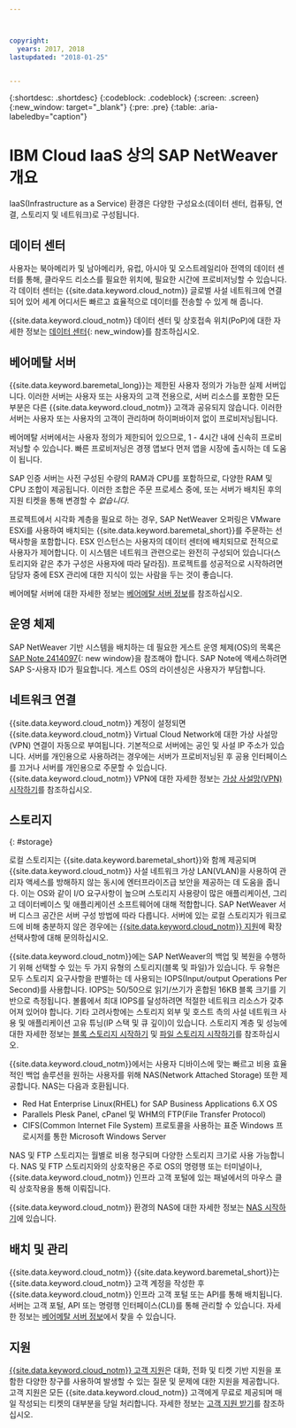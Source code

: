 ```yaml
---



copyright:
  years: 2017, 2018
lastupdated: "2018-01-25"


---
```


{:shortdesc: .shortdesc}
{:codeblock: .codeblock}
{:screen: .screen}
{:new_window: target="_blank"}
{:pre: .pre}
{:table: .aria-labeledby="caption"}

# IBM Cloud IaaS 상의 SAP NetWeaver 개요
IaaS(Infrastructure as a Service) 환경은 다양한 구성요소(데이터 센터, 컴퓨팅, 연결, 스토리지 및 네트워크)로 구성됩니다.  

## 데이터 센터

사용자는 북아메리카 및 남아메리카, 유럽, 아시아 및 오스트레일리아 전역의 데이터 센터를 통해, 클라우드 리소스를 필요한 위치에, 필요한 시간에 프로비저닝할 수 있습니다. 각 데이터 센터는 {{site.data.keyword.cloud_notm}} 글로벌 사설 네트워크에 연결되어 있어 세계 어디서든 빠르고 효율적으로 데이터를 전송할 수 있게 해 줍니다. 

{{site.data.keyword.cloud_notm}} 데이터 센터 및 상호접속 위치(PoP)에 대한 자세한 정보는 [데이터 센터](https://www.ibm.com/cloud-computing/bluemix/data-centers){: new_window}를 참조하십시오. 

## 베어메탈 서버

{{site.data.keyword.baremetal_long}}는 제한된 사용자 정의가 가능한 실제 서버입니다. 이러한 서버는 사용자 또는 사용자의 고객 전용으로, 서버 리소스를 포함한 모든 부분은 다른 {{site.data.keyword.cloud_notm}} 고객과 공유되지 않습니다. 이러한 서버는 사용자 또는 사용자의 고객이 관리하며 하이퍼바이저 없이 프로비저닝됩니다. 

베어메탈 서버에서는 사용자 정의가 제한되어 있으므로, 1 - 4시간 내에 신속히 프로비저닝할 수 있습니다. 빠른 프로비저닝은 경쟁 앱보다 먼저 앱을 시장에 출시하는 데 도움이 됩니다. 

SAP 인증 서버는 사전 구성된 수량의 RAM과 CPU를 포함하므로, 다양한 RAM 및 CPU 조합이 제공됩니다. 이러한 조합은 주문 프로세스 중에, 또는 서버가 배치된 후의 지원 티켓을 통해 변경할 수 *없습니다*. 

프로젝트에서 시각화 계층을 필요로 하는 경우, SAP NetWeaver 오퍼링은 VMware ESXi를 사용하여 배치되는 {{site.data.keyword.baremetal_short}}를 주문하는 선택사항을 포함합니다. ESX 인스턴스는 사용자의 데이터 센터에 배치되므로 전적으로 사용자가 제어합니다. 이 시스템은 네트워크 관련으로는 완전히 구성되어 있습니다(스토리지와 같은 추가 구성은 사용자에 따라 달라짐). 프로젝트를 성공적으로 시작하려면 담당자 중에 ESX 관리에 대한 지식이 있는 사람을 두는 것이 좋습니다. 

베어메탈 서버에 대한 자세한 정보는 [베어메탈 서버 정보](https://console.bluemix.net/docs/bare-metal/index.html#about-bare-metal-servers)를 참조하십시오.  

## 운영 체제

SAP NetWeaver 기반 시스템을 배치하는 데 필요한 게스트 운영 체제(OS)의 목록은 [SAP Note 2414097](https://launchpad.support.sap.com/#/notes/2414097){: new window}을 참조해야 합니다. SAP Note에 액세스하려면 SAP S-사용자 ID가 필요합니다. 게스트 OS의 라이센싱은 사용자가 부담합니다. 

## 네트워크 연결

{{site.data.keyword.cloud_notm}} 계정이 설정되면 {{site.data.keyword.cloud_notm}} Virtual Cloud Network에 대한 가상 사설망(VPN) 연결이 자동으로 부여됩니다. 기본적으로 서버에는 공인 및 사설 IP 주소가 있습니다. 서버를 개인용으로 사용하려는 경우에는 서버가 프로비저닝된 후 공용 인터페이스를 끄거나 서버를 개인용으로 주문할 수 있습니다. {{site.data.keyword.cloud_notm}} VPN에 대한 자세한 정보는 [가상 사설망(VPN) 시작하기](https://console.bluemix.net/docs/infrastructure/iaas-vpn/getting-started.html#getting-started-with-virtual-private-networking-vpn-)를 참조하십시오. 

## 스토리지
{: #storage}

로컬 스토리지는 {{site.data.keyword.baremetal_short}}와 함께 제공되며 {{site.data.keyword.cloud_notm}} 사설 네트워크 가상 LAN(VLAN)을 사용하여 관리자 액세스를 방해하지 않는 동시에 엔터프라이즈급 보안을 제공하는 데 도움을 줍니다. 이는 OS와 같이 I/O 요구사항이 높으며 스토리지 사용량이 많은 애플리케이션, 그리고 데이터베이스 및 애플리케이션 소프트웨어에 대해 적합합니다. SAP NetWeaver 서버 디스크 공간은 서버 구성 방법에 따라 다릅니다. 서버에 있는 로컬 스토리지가 워크로드에 비해 충분하지 않은 경우에는 [{{site.data.keyword.cloud_notm}} 지원](https://console.bluemix.net/docs/support/index.html#getting-customer-support)에 확장 선택사항에 대해 문의하십시오. 

{{site.data.keyword.cloud_notm}}에는 SAP NetWeaver의 백업 및 복원을 수행하기 위해 선택할 수 있는 두 가지 유형의 스토리지(블록 및 파일)가 있습니다. 두 유형은 모두 스토리지 요구사항을 판별하는 데 사용되는 IOPS(Input/output Operations Per Second)를 사용합니다. IOPS는 50/50으로 읽기/쓰기가 혼합된 16KB 블록 크기를 기반으로 측정됩니다. 볼륨에서 최대 IOPS를 달성하려면 적절한 네트워크 리소스가 갖추어져 있어야 합니다. 기타 고려사항에는 스토리지 외부 및 호스트 측의 사설 네트워크 사용 및 애플리케이션 고유 튜닝(IP 스택 및 큐 깊이)이 있습니다. 스토리지 계층 및 성능에 대한 자세한 정보는 [블록 스토리지 시작하기](https://console.bluemix.net/docs/infrastructure/BlockStorage/index.html#getting-started-with-block-storage) 및 [파일 스토리지 시작하기](https://console.bluemix.net/docs/infrastructure/FileStorage/index.html#getting-started-with-file-storage)를 참조하십시오. 

{{site.data.keyword.cloud_notm}}에서는 사용자 디바이스에 맞는 빠르고 비용 효율적인 백업 솔루션을 원하는 사용자를 위해 NAS(Network Attached Storage) 또한 제공합니다. NAS는 다음과 호환됩니다. 
  * Red Hat Enterprise Linux(RHEL) for SAP Business Applications 6.X OS
  * Parallels Plesk Panel, cPanel 및 WHM의 FTP(File Transfer Protocol)
  * CIFS(Common Internet File System) 프로토콜을 사용하는 표준 Windows 프로시저를 통한 Microsoft Windows Server
  
NAS 및 FTP 스토리지는 월별로 비용 청구되며 다양한 스토리지 크기로 사용 가능합니다. NAS 및 FTP 스토리지와의 상호작용은 주로 OS의 명령행 또는 터미널이나, {{site.data.keyword.cloud_notm}} 인프라 고객 포털에 있는 패널에서의 마우스 클릭 상호작용을 통해 이뤄집니다. 

{{site.data.keyword.cloud_notm}} 환경의 NAS에 대한 자세한 정보는 [NAS 시작하기](https://console.bluemix.net/docs/infrastructure/network-attached-storage/index.html#getting-started-with-nas)에 있습니다. 

## 배치 및 관리

{{site.data.keyword.cloud_notm}} {{site.data.keyword.baremetal_short}}는 {{site.data.keyword.cloud_notm}} 고객 계정을 작성한 후 {{site.data.keyword.cloud_notm}} 인프라 고객 포털 또는 API를 통해 배치됩니다. 서버는 고객 포털, API 또는 명령행 인터페이스(CLI)를 통해 관리할 수 있습니다. 자세한 정보는 [베어메탈 서버 정보](https://console.bluemix.net/docs/bare-metal/index.html#about-bare-metal-servers)에서 찾을 수 있습니다. 

## 지원

[{{site.data.keyword.cloud_notm}} 고객 지원](https://console.bluemix.net/docs/support/index.html#getting-customer-support)은 대화, 전화 및 티켓 기반 지원을 포함한 다양한 창구를 사용하여 발생할 수 있는 질문 및 문제에 대한 지원을 제공합니다. 고객 지원은 모든 {{site.data.keyword.cloud_notm}} 고객에게 무료로 제공되며 매일 작성되는 티켓의 대부분을 당일 처리합니다. 자세한 정보는 [고객 지원 받기](https://console.bluemix.net./docs/support/index.html#getting-customer-support)를 참조하십시오. 
